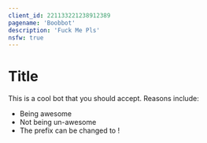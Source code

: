```yaml
---
client_id: 221133221238912389
pagename: 'Boobbot'
description: 'Fuck Me Pls'
nsfw: true
---
```

# Title

This is a cool bot that you should accept.
Reasons include:

- Being awesome
- Not being un-awesome
- The prefix can be changed to !

<!--
  Stan LOONA
  Stan Talent
-->
